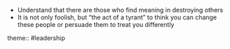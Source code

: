 - Understand that there are those who find meaning in destroying others
- It is not only foolish, but “the act of a tyrant” to think you can change these people or persuade them to treat you differently

theme:: #leadership 